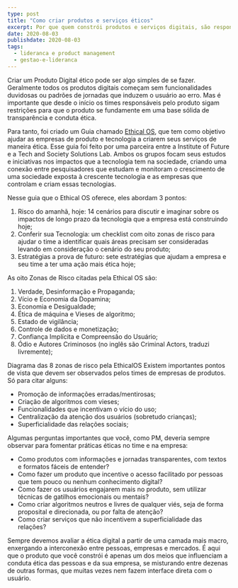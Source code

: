 ```yaml
---
type: post
title: "Como criar produtos e serviços éticos"
excerpt: Por que quem constrói produtos e serviços digitais, são responsáveis pelos seus impactos
date: 2020-08-03
publishdate: 2020-08-03
tags:
  - lideranca e product management
  - gestao-e-lideranca
---
```


Criar um Produto Digital ético pode ser algo simples de se fazer. Geralmente todos os produtos digitais começam sem funcionalidades duvidosas ou padrões de jornadas que induzem o usuário ao erro. Mas é importante que desde o início os times responsáveis pelo produto sigam restrições para que o produto se fundamente em uma base sólida de transparência e conduta ética.

Para tanto, foi criado um Guia chamado [Ethical OS](https://ethicalos.org/), que tem como objetivo ajudar as empresas de produto e tecnologia a criarem seus serviços de maneira ética. Esse guia foi feito por uma parceira entre a Institute of Future e a Tech and Society Solutions Lab. Ambos os grupos focam seus estudos e iniciativas nos impactos que a tecnologia tem na sociedade, criando uma conexão entre pesquisadores que estudam e monitoram o crescimento de uma sociedade exposta à crescente tecnologia e as empresas que controlam e criam essas tecnologias.

Nesse guia que o Ethical OS oferece, eles abordam 3 pontos:

1. Risco do amanhã, hoje: 14 cenários para discutir e imaginar sobre os impactos de longo prazo da tecnologia que a empresa está construindo hoje;
1. Conferir sua Tecnologia: um checklist com oito zonas de risco para ajudar o time a identificar quais áreas precisam ser consideradas levando em consideração o cenário do seu produto;
1. Estratégias a prova de futuro: sete estratégias que ajudam a empresa e seu time a ter uma ação mais ética hoje;

As oito Zonas de Risco citadas pela Ethical OS são:

1. Verdade, Desinformação e Propaganda;
1. Vício e Economia da Dopamina;
1. Economia e Desigualdade;
1. Ética de máquina e Vieses de algoritmo;
1. Estado de vigilância;
1. Controle de dados e monetização;
1. Confiança Implícita e Compreensão do Usuário;
1. Ódio e Autores Criminosos (no inglês são Criminal Actors, traduzi livremente);

Diagrama das 8 zonas de risco pela EthicalOS
Existem importantes pontos de vista que devem ser observados pelos times de empresas de produtos. Só para citar alguns:

- Promoção de informações erradas/mentirosas;
- Criação de algoritmos com vieses;
- Funcionalidades que incentivam o vício do uso;
- Centralização da atenção dos usuários (sobretudo crianças);
- Superficialidade das relações sociais;

Algumas perguntas importantes que você, como PM, deveria sempre observar para fomentar práticas éticas no time e na empresa:

- Como produtos com informações e jornadas transparentes, com textos e formatos fáceis de entender?
- Como fazer um produto que incentive o acesso facilitado por pessoas que tem pouco ou nenhum conhecimento digital?
- Como fazer os usuários engajarem mais no produto, sem utilizar técnicas de gatilhos emocionais ou mentais?
- Como criar algoritmos neutros e livres de qualquer viés, seja de forma proposital e direcionada, ou por falta de atenção?
- Como criar serviços que não incentivem a superficialidade das relações?

Sempre devemos avaliar a ética digital a partir de uma camada mais macro, enxergando a interconexão entre pessoas, empresas e mercados. É aqui que o produto que você constrói é apenas um dos meios que influenciam a conduta ética das pessoas e da sua empresa, se misturando entre dezenas de outras formas, que muitas vezes nem fazem interface direta com o usuário.